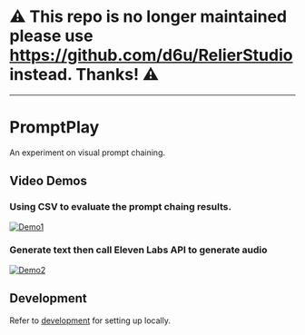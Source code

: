 # ⚠️ This repo is no longer maintained please use https://github.com/d6u/RelierStudio instead. Thanks! ⚠️

---

# PromptPlay

An experiment on visual prompt chaining.

## Video Demos

### Using CSV to evaluate the prompt chaing results.

[![Demo1](https://img.youtube.com/vi/eCVc1HAQAVM/0.jpg)](https://youtu.be/eCVc1HAQAVM)

### Generate text then call Eleven Labs API to generate audio

[![Demo2](https://img.youtube.com/vi/_7gkAa6FWHs/0.jpg)](https://youtu.be/_7gkAa6FWHs)

## Development

Refer to [development](./docs/development.md) for setting up locally.
